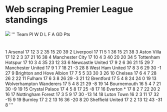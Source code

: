 # Web scraping Premier League standings
![](https://th.bing.com/th/id/R.bfc962d7d6eff25ceb025efc6d0640fa?rik=x6k36Ivuzu9Aeg&riu=http%3a%2f%2fstatic.independent.co.uk%2fs3fs-public%2fthumbnails%2fimage%2f2016%2f02%2f09%2f09%2fpremier-league.jpg&ehk=pnzBmwZPw%2fLw%2bdp7J7NlDjjaRVIVUnWxvClQ0wcOddQ%3d&risl=&pid=ImgRaw&r=0)
'''
Team  Pl   W  D   L   F   A   GD Pts
#                                                           
1                    Arsenal  17  12  3   2  35  15   20  39
2                  Liverpool  17  11  5   1  36  15   21  38
3                Aston Villa  17  12  2   3  37  21   16  38
4            Manchester City  17  10  4   3  40  20   20  34
5          Tottenham Hotspur  17  10  3   4  35  23   12  33
6           Newcastle United  17   9  2   6  36  21   15  29
7          Manchester United  17   9  1   7  18  21   -3  28
8            West Ham United  17   8  3   6  29  30   -1  27
9   Brighton and Hove Albion  17   7  5   5  33  30    3  26
10                   Chelsea  17   6  4   7  28  26    2  22
11                    Fulham  17   6  3   8  26  29   -3  21
12                 Brentford  17   5  4   8  24  24    0  19
13   Wolverhampton Wanderers  17   5  4   8  21  29   -8  19
14               Bournemouth  16   5  4   7  21  30   -9  19
15            Crystal Palace  17   4  5   8  17  25   -8  17
16                 Everton *  17   8  2   7  22  20    2  16
17         Nottingham Forest  17   3  5   9  17  30  -13  14
18                Luton Town  16   2  3  11  17  32  -15   9
19                   Burnley  17   2  2  13  16  36  -20   8
20          Sheffield United  17   2  2  13  12  43  -31   8
'''

